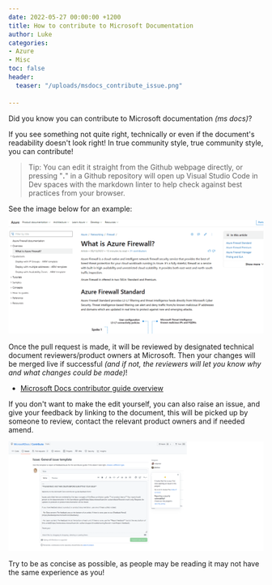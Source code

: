 ```yaml
---
date: 2022-05-27 00:00:00 +1200
title: How to contribute to Microsoft Documentation
author: Luke
categories:
- Azure
- Misc
toc: false
header:
  teaser: "/uploads/msdocs_contribute_issue.png"

---
```

Did you know you can contribute to Microsoft documentation _(ms docs)_?

If you see something not quite right, technically or even if the document's readability doesn't look right! In true community style, true community style, you can contribute!

> Tip: You can edit it straight from the Github webpage directly, or pressing "**.**" in a Github repository will open up Visual Studio Code in Dev spaces with the markdown linter to help check against best practices from your browser.

See the image below for an example:

![](/uploads/updatemsdocs.gif)

Once the pull request is made, it will be reviewed by designated technical document reviewers/product owners at Microsoft. Then your changes will be merged live if successful _(and if not, the reviewers will let you know why and what changes could be made)_!

* [Microsoft Docs contributor guide overview](https://docs.microsoft.com/en-us/contribute/?WT.mc_id=AZ-MVP-5004796 "Microsoft Docs contributor guide overview")

If you don't want to make the edit yourself, you can also raise an issue, and give your feedback by linking to the document, this will be picked up by someone to review, contact the relevant product owners and if needed amend.

![MS Docs  - GitHub Raise an Issue](/uploads/msdocs_contribute_issue.png "MS Docs  - GitHub Raise an Issue")

Try to be as concise as possible, as people may be reading it may not have the same experience as you!